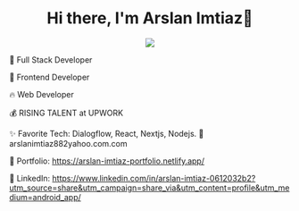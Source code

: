 <body>
  <div align="center">
    <h1> Hi there, I'm Arslan Imtiaz👋</h1>
  </div>
<p align="center">
<a href="https://github.com/hammad-air"><img src="https://readme-typing-svg.herokuapp.com/?lines=Full Stack+Developer&font=Roboto&size=26&duration=3500&pause=500&center=true&width=500&height=50&color=eab676"></a>
	

🤵 Full Stack Developer

🤖 Frontend Developer

🔥 Web Developer 
	
💰 RISING TALENT at UPWORK

✨ Favorite Tech: Dialogflow,  React, Nextjs, Nodejs.
📧 arslanimtiaz882yahoo.com.com

🎨 Portfolio: https://arslan-imtiaz-portfolio.netlify.app/

💼 LinkedIn: https://www.linkedin.com/in/arslan-imtiaz-0612032b2?utm_source=share&utm_campaign=share_via&utm_content=profile&utm_medium=android_app/

 </p>
